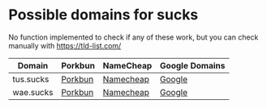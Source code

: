 # Possible domains for sucks

No function implemented to check if any of these work, but you can check manually with https://tld-list.com/

| Domain | Porkbun | NameCheap | Google Domains |
|---|---|---|---|
| tus.sucks | [Porkbun](https://porkbun.com/checkout/search?prb=e814663da1&tlds=&idnLanguage=&search=search&q=tus.sucks) | [Namecheap](https://www.namecheap.com/domains/registration/results/?domain=tus.sucks) | [Google](https://domains.google.com/registrar/search?searchTerm=tus.sucks) |
| wae.sucks | [Porkbun](https://porkbun.com/checkout/search?prb=e814663da1&tlds=&idnLanguage=&search=search&q=wae.sucks) | [Namecheap](https://www.namecheap.com/domains/registration/results/?domain=wae.sucks) | [Google](https://domains.google.com/registrar/search?searchTerm=wae.sucks) |
